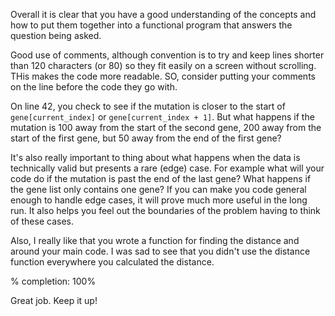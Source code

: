 Overall it is clear that you have a good understanding of the concepts and how to put them together into a functional program that answers the question being asked.

Good use of comments, although convention is to try and keep lines shorter than 120 characters (or 80) so they fit easily on a screen without scrolling. THis makes the code more readable. SO, consider putting your comments on the line before the code they go with.

On line 42, you check to see if the mutation is closer to the start of `gene[current_index]` or `gene[current_index + 1]`. But what happens if the mutation is 100 away from the start of the second gene, 200 away from the start of the first gene, but 50 away from the end of the first gene?

It's also really important to thing about what happens when the data is technically valid but presents a rare (edge) case. For example what will your code do if the mutation is past the end of the last gene? What happens if the gene list only contains one gene? If you can make you code general enough to handle edge cases, it will prove much more useful in the long run. It also helps you feel out the boundaries of the problem having to think of these cases.

Also, I really like that you wrote a function for finding the distance and around your main code. I was sad to see that you didn't use the distance function everywhere you calculated the distance. 

% completion: 100%

Great job. Keep it up!